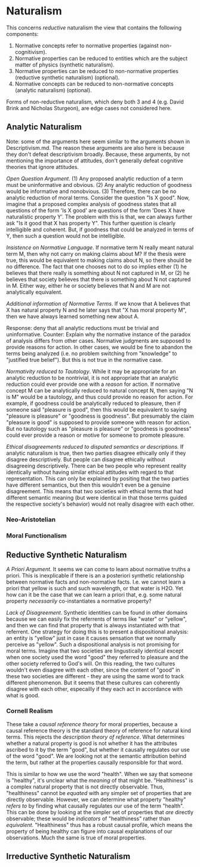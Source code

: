 # Naturalism

This concerns *reductive* naturalism the view that contains the following components:

1. Normative concepts refer to normative properties (against non-cognitivism).
2. Normative properties can be reduced to entities which are the subject matter of physics (synthetic naturalism).
3. Normative properties can be reduced to non-normative properties (reductive synthetic naturalism) (optional).
4. Normative concepts can be reduced to non-normative concepts (analytic naturalism) (optional).

Forms of non-reductive naturalism, which deny both 3 and 4 (e.g. David Brink and Nicholas Sturgeon), are edge cases not considered here.

## Analytic Naturalism

Note: some of the arguments here seem similar to the arguments shown in Descriptivism.md. The reason these arguments are also here is because they don't defeat descriptivism broadly. Because, these arguments, by not mentioning the importance of attitudes, don't generally defeat cognitive theories that ignore attitudes.

*Open Question Argument*. (1) Any proposed analytic reduction of a term must be uninformative and obvious. (2) Any analytic reduction of goodness would be informative and nonobvious. (3) Therefore, there can be no analytic reduction of moral terms. Consider the question "Is X good". Now, imagine that a proposed complex analysis of goodness states that all questions of the form 'Is X good' are questions of the form 'Does X have naturalistic property Y'. The problem with this is that, we can always further ask "Is it good that X has property Y". This further question is clearly intelligible and coherent. But, if goodness that could be analyzed in terms of Y, then such a question would not be intelligible.

*Insistence on Normative Language*. If normative term N really meant natural term M, then why not carry on making claims about M? If the thesis were true, this would be equivalent to making claims about N, so there should be no difference. The fact that one chooses not to do so implies either (1) he believes that there really is something about N not captured in M, or (2) he believes that society believes that there is something about N not captured in M. Either way, either he or society believes that N and M are not analytically equivalent.

*Additional information of Normative Terms*. If we know that A believes that X has natural property N and he later says that "X has moral property M", then we have always learned something new about A.

Response: deny that all analytic reductions must be trivial and uninformative. Counter: Explain why the normative instance of the paradox of analysis differs from other cases. Normative judgments are supposed to provide reasons for action. In other cases, we would be fine to abandon the terms being analyzed (i.e. no problem switching from "knowledge" to "justified true belief"). But this is not true in the normative case.

*Normativity reduced to Tautology*. While it may be appropriate for an analytic reduction to be nontrivial, it is not appropriate that an analytic reduction could ever provide one with a *reason* for action. If normative concept M can be analytically reduced to natural concept N, then saying "N is M" would be a tautology, and thus could provide no reason for action. For example, if goodness could be analytically reduced to pleasure, then if someone said "pleasure is good", then this would be equivalent to saying "pleasure is pleasure" or "goodness is goodness". But presumably the claim "pleasure is good" is supposed to provide someone with reason for action. But no tautology such as "pleasure is pleasure" or "goodness is goodness" could ever provide a reason or motive for someone to promote pleasure.

*Ethical disagreements reduced to disputed semantics or descriptions.* If analytic naturalism is true, then two parties disagree ethically only if they disagree descriptively. But people can disagree ethically without disagreeing descriptively. There can be two people who represent reality identically without having similar ethical attitudes with regard to that representation. This can only be explained by positing that the two parties have different semantics, but then this wouldn't even be a genuine disagreement. This means that two societies with ethical terms that had different semantic meaning (but were identical in that those terms guided the respective society's behavior) would not really disagree with each other.

### Neo-Aristotelian


### Moral Functionalism


## Reductive Synthetic Naturalism

*A Priori Argument*. It seems we can come to learn about normative truths a priori. This is inexplicable if there is an a posteriori synthetic relationship between normative facts and non-normative facts. I.e. we cannot learn a priori that yellow is such and such wavelength, or that water is H2O. Yet how can it be the case that we can learn a priori that, e.g. some natural property *necessarily* co-instantiates a normative property? 

*Lack of Disagreement*. Synthetic identities can be found in other domains because we can easily fix the referrents of terms like "water" or "yellow", and then we can find that property that is always instantiated with that referrent. One strategy for doing this is to present a dispositional analysis: an entity is "yellow" just in case it causes sensation that we normally perceive as "yellow". Such a dispositional analysis is not promising for moral terms. Imagine that two societies are lingustically identical except when one society used the word "good" they referred to pleasure and the other society referred to God's will. On this reading, the two cultures wouldn't even disagree with each other, since the content of "good" in these two societies are different - they are using the same word to track different phenomenon. But it seems that these cultures can coherently disagree with each other, especailly if they each act in accordance with what is good.

### Cornell Realism

These take a *causal reference theory* for moral properties, because a causal reference theory is the standard theory of reference for natural kind terms. This rejects the *description theory of reference*. What determines whether a natural property is good is not whether it has the attributes ascribed to it by the term "good", but whether it causally regulates our use of the word "good". We are looking not at the semantic attribution behind the term, but rather at the properties causally responsible for that word. 

This is similar to how we use the word "health". When we say that someone is "healthy", it's unclear what the *meaning* of that might be. "Healthiness" is a complex natural property that is not directly observable. Thus, "healthiness" cannot be *equated* with any simpler set of properties that are directly observable. However, we can determine what property "healthy" *refers to* by finding what causally regulates our use of the term "health". This can be done by looking at the simpler set of properties that *are* directly observable; these would be *indicators* of "healthiness" rather than *equivalent*. "Healthiness" thus has a robust causal profile, which means the property of being healthy can figure into causal explanations of our observations. Much the same is true of moral properties.

## Irreductive Synthetic Naturalism